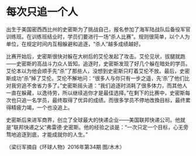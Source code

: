 # 每次只追一个人

出生于美国密西西比州的史密斯为了挑战自己，报名参加了海军陆战队后备役军官训练班。在训练班结业时，学员们要进行一场“杀人比赛”。规则很简单，以个人为单位，在规定时间内互相躲避和追逐，“杀人”越多成绩越好。 

比赛开始后，史密斯很快对躲在大树后的艾伦发起了攻击。艾伦见状，拔腿就跑——史密斯的高战斗力众人皆知。追逐时，史密斯发现了好几个躲在暗处的学员。艾伦本以为他会顺手先“杀”了那些人，没想到史密斯只盯着艾伦不放。最后，史密斯成功“杀”掉了艾伦。艾伦不解地问：“很多人与你只有一步之遥，先‘杀’了他们比对我穷追不舍省力多了。”史密斯摇头道：“我们追逐时消耗了很多体力，而其他人一直在躲藏，以逸待劳，所以继续追你才是最佳选择。”在剩下的比赛中，史密斯每次也只追一名学员，最终取得了优异的成绩。而很多学员不停地改換目标，最终累得精疲力竭，一个也没追上。 

史密斯后来进军商界，创立了全球最大的快递企业——美国联邦快递公司。他就是“联邦快递之父”弗雷德·史密斯。他的经验之谈是：“一次只定一个目标，心无旁骛地追逐到底，才能成就你的人生。” 

（梁衍军摘自《环球人物》2016年第34期 图/木木）